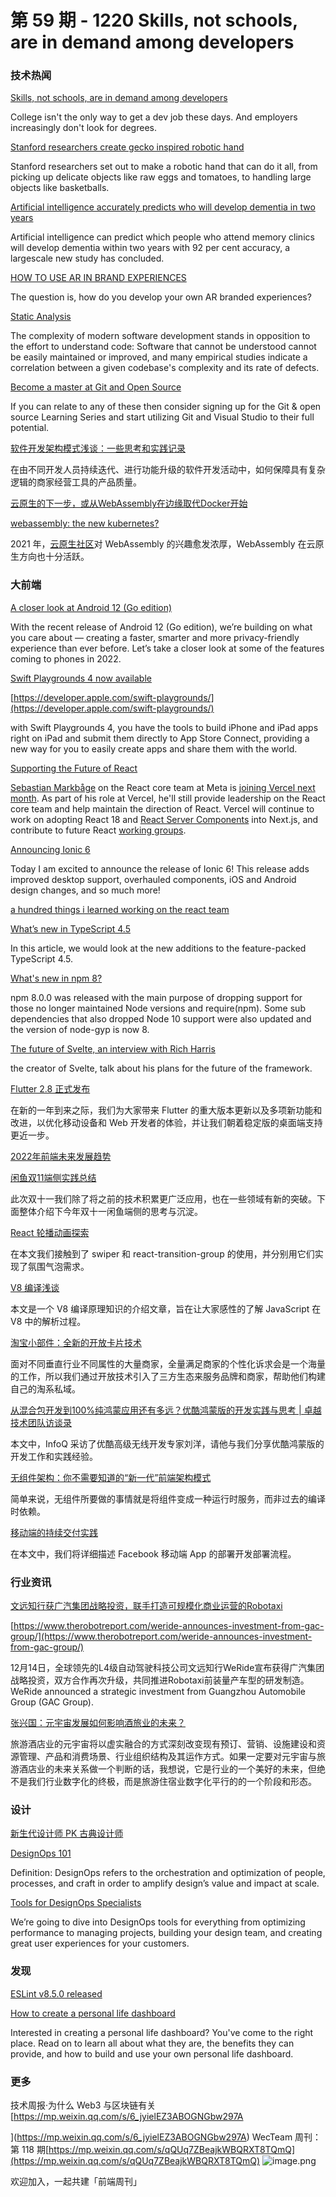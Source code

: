 # 第 59 期 - 1220 Skills, not schools, are in demand among developers
### 技术热闻
[Skills, not schools, are in demand among developers](https://stackoverflow.blog/2021/12/16/skills-not-schools-are-in-demand-among-developers/)

College isn't the only way to get a dev job these days. And employers increasingly don't look for degrees.

[Stanford researchers create gecko inspired robotic hand](https://www.therobotreport.com/stanford-researchers-create-gecko-inspired-robotic-hand/)

Stanford researchers set out to make a robotic hand that can do it all, from picking up delicate objects like raw eggs and tomatoes, to handling large objects like basketballs.

[Artificial intelligence accurately predicts who will develop dementia in two years](https://www.sciencedaily.com/releases/2021/12/211216145926.htm)

Artificial intelligence can predict which people who attend memory clinics will develop dementia within two years with 92 per cent accuracy, a largescale new study has concluded.

[HOW TO USE AR IN BRAND EXPERIENCES](https://www.webdesignerdepot.com/2021/12/how-to-use-ar-in-brand-experiences/)

The question is, how do you develop your own AR branded experiences?

[Static Analysis](https://cacm.acm.org/magazines/2022/1/257444-static-analysis/fulltext)

The complexity of modern software development stands in opposition to the effort to understand code: Software that cannot be understood cannot be easily maintained or improved, and many empirical studies indicate a correlation between a given codebase's complexity and its rate of defects.

[Become a master at Git and Open Source ](https://devblogs.microsoft.com/visualstudio/become-a-master-at-git-and-open-source/)

If you can relate to any of these then consider signing up for the Git & open source Learning Series and start utilizing Git and Visual Studio to their full potential. 

[软件开发架构模式浅谈：一些思考和实践记录](https://mp.weixin.qq.com/s/7xXpmTojYfR5TTzKpPKEJg)

在由不同开发人员持续迭代、进行功能升级的软件开发活动中，如何保障具有复杂逻辑的商家经营工具的产品质量。

[云原生的下一步，或从WebAssembly在边缘取代Docker开始](https://mp.weixin.qq.com/s/BoZ5lFtZynRwf2rRdw6kXA)

[webassembly: the new kubernetes?](https://wingolog.org/archives/2021/12/13/webassembly-the-new-kubernetes)

2021 年，[云原生社区](https://mp.weixin.qq.com/s?__biz=MzI2MjkxNjA2Mg==&mid=2247484400&idx=1&sn=8a5cbbec08891e240a7ce6e893cc08dc&scene=21#wechat_redirect)对 WebAssembly 的兴趣愈发浓厚，WebAssembly 在云原生方向也十分活跃。

### 大前端
[A closer look at Android 12 (Go edition)](https://blog.google/products/android/introducing-android-12-go-edition/)

With the recent release of Android 12 (Go edition), we’re building on what you care about — creating a faster, smarter and more privacy-friendly experience than ever before. Let’s take a closer look at some of the features coming to phones in 2022.

[Swift Playgrounds 4 now available](https://developer.apple.com/news/?id=v868vy6e)


[https://developer.apple.com/swift-playgrounds/](https://developer.apple.com/swift-playgrounds/)

with Swift Playgrounds 4, you have the tools to build iPhone and iPad apps right on iPad and submit them directly to App Store Connect, providing a new way for you to easily create apps and share them with the world.

[Supporting the Future of React](https://vercel.com/blog/supporting-the-future-of-react)

[Sebastian Markbåge](https://twitter.com/sebmarkbage) on the React core team at Meta is [joining Vercel next month](https://twitter.com/sebmarkbage/status/1470761449136001027). As part of his role at Vercel, he'll still provide leadership on the React core team and help maintain the direction of React. Vercel will continue to work on adopting React 18 and [React Server Components](https://vercel.com/blog/everything-about-react-server-components) into Next.js, and contribute to future React [working groups](https://github.com/reactwg).

[Announcing Ionic 6](https://ionicframework.com/blog/announcing-ionic-6/)

Today I am excited to announce the release of Ionic 6! This release adds improved desktop support, overhauled components, iOS and Android design changes, and so much more!

[a hundred things i learned working on the react team](https://twitter.com/dan_abramov/status/1470613731071696896)


[What’s new in TypeScript 4.5](https://blog.logrocket.com/whats-new-typescript-4-5/)

In this article, we would look at the new additions to the feature-packed TypeScript 4.5.

[What's new in npm 8?](https://nodesource.com/blog/whats-new-in-npm-8)

npm 8.0.0 was released with the main purpose of dropping support for those no longer maintained Node versions and require(npm). Some sub dependencies that also dropped Node 10 support were also updated and the version of node-gyp is now 8.

[The future of Svelte, an interview with Rich Harris](https://vercel.com/blog/the-future-of-svelte-an-interview-with-rich-harris)

the creator of Svelte, talk about his plans for the future of the framework.

[Flutter 2.8 正式发布](https://mp.weixin.qq.com/s/UzmlOOQHnte5bQxyAp4HPw)

在新的一年到来之际，我们为大家带来 Flutter 的重大版本更新以及多项新功能和改进，以优化移动设备和 Web 开发者的体验，并让我们朝着稳定版的桌面端支持更近一步。

[2022年前端未来发展趋势](https://www.toutiao.com/i7040628894894113292/)


[闲鱼双11端侧实践总结](https://mp.weixin.qq.com/s/nYJod07boRoOfCyhjxuiGg)

此次双十一我们除了将之前的技术积累更广泛应用，也在一些领域有新的突破。下面整体介绍下今年双十一闲鱼端侧的思考与沉淀。

[React 轮播动画探索](https://mp.weixin.qq.com/s/7maQP3LbIj_XZoHogfUIpA)

在本文我们接触到了 swiper 和 react-transition-group 的使用，并分别用它们实现了氛围气泡需求。

[V8 编译浅谈](https://mp.weixin.qq.com/s/RZ4BJpaLRYe8BlcXrZl-zA)

本文是一个 V8 编译原理知识的介绍文章，旨在让大家感性的了解 JavaScript 在 V8 中的解析过程。

[淘宝小部件：全新的开放卡片技术](https://mp.weixin.qq.com/s/w9i0GYvjDbLCgmLzOHdW0g)

面对不同垂直行业不同属性的大量商家，全量满足商家的个性化诉求会是一个海量的工作，所以我们通过开放技术引入了三方生态来服务品牌和商家，帮助他们构建自己的淘系私域。

[从混合包开发到100%纯鸿蒙应用还有多远？优酷鸿蒙版的开发实践与思考 | 卓越技术团队访谈录](https://mp.weixin.qq.com/s/HdEvpPCCVnTMNSqwSst6zQ)

本文中，InfoQ 采访了优酷高级无线开发专家刘洋，请他与我们分享优酷鸿蒙版的开发工作和实践经验。

[无组件架构：你不需要知道的“新一代”前端架构模式](https://mp.weixin.qq.com/s/YbkQFx26xWPx3TUIF34wnA)

简单来说，无组件所要做的事情就是将组件变成一种运行时服务，而非过去的编译时依赖。

[移动端的持续交付实践](https://mp.weixin.qq.com/s/eWnwdPOKYXnNDFoYQd2l2g)

在本文中，我们将详细描述 Facebook 移动端 App 的部署开发部署流程。

### 行业资讯
[文远知行获广汽集团战略投资，联手打造可规模化商业运营的Robotaxi](https://zhuanlan.zhihu.com/p/445360533)


[https://www.therobotreport.com/weride-announces-investment-from-gac-group/](https://www.therobotreport.com/weride-announces-investment-from-gac-group/)

12月14日，全球领先的L4级自动驾驶科技公司文远知行WeRide宣布获得广汽集团战略投资，双方合作再次升级，共同推进Robotaxi前装量产车型的研发制造。
WeRide announced a strategic investment from Guangzhou Automobile Group (GAC Group).

[张兴国：元宇宙发展如何影响酒旅业的未来？](https://mp.weixin.qq.com/s/MUWJVSLsaelhbcGHOT06JQ)

旅游酒店业的元宇宙将以虚实融合的方式深刻改变现有预订、营销、设施建设和资源管理、产品和消费场景、行业组织结构及其运作方式。如果一定要对元宇宙与旅游酒店业的未来关系做一个判断的话，我想说，它是行业的一个美好的未来，但绝不是我们行业数字化的终极，而是旅游住宿业数字化平行的的一个阶段和形态。

### 设计
[新生代设计师 PK 古典设计师](https://mp.weixin.qq.com/s/d8gFV8zJmIDp5mZbROw2YA)


[DesignOps 101](https://www.nngroup.com/articles/design-operations-101/)

Definition: DesignOps refers to the orchestration and optimization of people, processes, and craft in order to amplify design’s value and impact at scale.

[Tools for DesignOps Specialists](https://www.uxpin.com/studio/blog/tools-for-designops-specialists/)

We’re going to dive into DesignOps tools for everything from optimizing performance to managing projects, building your design team, and creating great user experiences for your customers.

### 发现
[ESLint v8.5.0 released](https://eslint.org/blog/2021/12/eslint-v8.5.0-released)


[How to create a personal life dashboard](https://blog.superhuman.com/personal-life-dashboard/)

Interested in creating a personal life dashboard? You've come to the right place. Read on to learn all about what they are, the benefits they can provide, and how to build and use your own personal life dashboard.

### 更多
技术周报·为什么 Web3 与区块链有关
[https://mp.weixin.qq.com/s/6_jyielEZ3ABOGNGbw297A

](https://mp.weixin.qq.com/s/6_jyielEZ3ABOGNGbw297A)
WecTeam 周刊：第 118 期[https://mp.weixin.qq.com/s/qQUq7ZBeajkWBQRXT8TQmQ](https://mp.weixin.qq.com/s/qQUq7ZBeajkWBQRXT8TQmQ)
![image.png](https://cdn.nlark.com/yuque/0/2020/png/85771/1605930034828-7fc81343-651f-4a15-8465-eebe5a23cf61.png#crop=0&crop=0&crop=1&crop=1&height=31&id=C5Hpa&margin=%5Bobject%20Object%5D&name=image.png&originHeight=90&originWidth=2186&originalType=binary&ratio=1&rotation=0&showTitle=false&size=14325&status=done&style=none&title=&width=746)


欢迎加入，一起共建「前端周刊」
